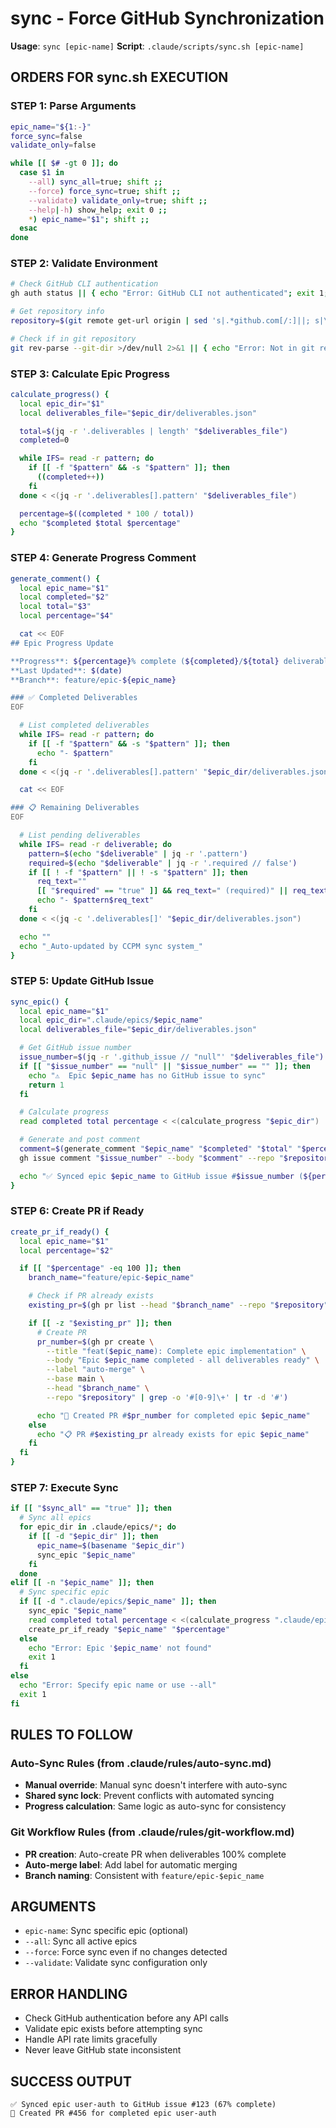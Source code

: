 # sync - Force GitHub Synchronization

**Usage**: `sync [epic-name]`
**Script**: `.claude/scripts/sync.sh [epic-name]`

## ORDERS FOR sync.sh EXECUTION

### STEP 1: Parse Arguments
```bash
epic_name="${1:-}"
force_sync=false
validate_only=false

while [[ $# -gt 0 ]]; do
  case $1 in
    --all) sync_all=true; shift ;;
    --force) force_sync=true; shift ;;
    --validate) validate_only=true; shift ;;
    --help|-h) show_help; exit 0 ;;
    *) epic_name="$1"; shift ;;
  esac
done
```

### STEP 2: Validate Environment
```bash
# Check GitHub CLI authentication
gh auth status || { echo "Error: GitHub CLI not authenticated"; exit 1; }

# Get repository info
repository=$(git remote get-url origin | sed 's|.*github.com[/:]||; s|\.git$||')

# Check if in git repository
git rev-parse --git-dir >/dev/null 2>&1 || { echo "Error: Not in git repository"; exit 1; }
```

### STEP 3: Calculate Epic Progress
```bash
calculate_progress() {
  local epic_dir="$1"
  local deliverables_file="$epic_dir/deliverables.json"

  total=$(jq -r '.deliverables | length' "$deliverables_file")
  completed=0

  while IFS= read -r pattern; do
    if [[ -f "$pattern" && -s "$pattern" ]]; then
      ((completed++))
    fi
  done < <(jq -r '.deliverables[].pattern' "$deliverables_file")

  percentage=$((completed * 100 / total))
  echo "$completed $total $percentage"
}
```

### STEP 4: Generate Progress Comment
```bash
generate_comment() {
  local epic_name="$1"
  local completed="$2"
  local total="$3"
  local percentage="$4"

  cat << EOF
## Epic Progress Update

**Progress**: ${percentage}% complete (${completed}/${total} deliverables)
**Last Updated**: $(date)
**Branch**: feature/epic-${epic_name}

### ✅ Completed Deliverables
EOF

  # List completed deliverables
  while IFS= read -r pattern; do
    if [[ -f "$pattern" && -s "$pattern" ]]; then
      echo "- $pattern"
    fi
  done < <(jq -r '.deliverables[].pattern' "$epic_dir/deliverables.json")

  cat << EOF

### 📋 Remaining Deliverables
EOF

  # List pending deliverables
  while IFS= read -r deliverable; do
    pattern=$(echo "$deliverable" | jq -r '.pattern')
    required=$(echo "$deliverable" | jq -r '.required // false')
    if [[ ! -f "$pattern" || ! -s "$pattern" ]]; then
      req_text=""
      [[ "$required" == "true" ]] && req_text=" (required)" || req_text=" (optional)"
      echo "- $pattern$req_text"
    fi
  done < <(jq -c '.deliverables[]' "$epic_dir/deliverables.json")

  echo ""
  echo "_Auto-updated by CCPM sync system_"
}
```

### STEP 5: Update GitHub Issue
```bash
sync_epic() {
  local epic_name="$1"
  local epic_dir=".claude/epics/$epic_name"
  local deliverables_file="$epic_dir/deliverables.json"

  # Get GitHub issue number
  issue_number=$(jq -r '.github_issue // "null"' "$deliverables_file")
  if [[ "$issue_number" == "null" || "$issue_number" == "" ]]; then
    echo "⚠️  Epic $epic_name has no GitHub issue to sync"
    return 1
  fi

  # Calculate progress
  read completed total percentage < <(calculate_progress "$epic_dir")

  # Generate and post comment
  comment=$(generate_comment "$epic_name" "$completed" "$total" "$percentage")
  gh issue comment "$issue_number" --body "$comment" --repo "$repository"

  echo "✅ Synced epic $epic_name to GitHub issue #$issue_number (${percentage}% complete)"
}
```

### STEP 6: Create PR if Ready
```bash
create_pr_if_ready() {
  local epic_name="$1"
  local percentage="$2"

  if [[ "$percentage" -eq 100 ]]; then
    branch_name="feature/epic-$epic_name"

    # Check if PR already exists
    existing_pr=$(gh pr list --head "$branch_name" --repo "$repository" --json number --jq '.[0].number // ""')

    if [[ -z "$existing_pr" ]]; then
      # Create PR
      pr_number=$(gh pr create \
        --title "feat($epic_name): Complete epic implementation" \
        --body "Epic $epic_name completed - all deliverables ready" \
        --label "auto-merge" \
        --base main \
        --head "$branch_name" \
        --repo "$repository" | grep -o '#[0-9]\+' | tr -d '#')

      echo "🚀 Created PR #$pr_number for completed epic $epic_name"
    else
      echo "📋 PR #$existing_pr already exists for epic $epic_name"
    fi
  fi
}
```

### STEP 7: Execute Sync
```bash
if [[ "$sync_all" == "true" ]]; then
  # Sync all epics
  for epic_dir in .claude/epics/*; do
    if [[ -d "$epic_dir" ]]; then
      epic_name=$(basename "$epic_dir")
      sync_epic "$epic_name"
    fi
  done
elif [[ -n "$epic_name" ]]; then
  # Sync specific epic
  if [[ -d ".claude/epics/$epic_name" ]]; then
    sync_epic "$epic_name"
    read completed total percentage < <(calculate_progress ".claude/epics/$epic_name")
    create_pr_if_ready "$epic_name" "$percentage"
  else
    echo "Error: Epic '$epic_name' not found"
    exit 1
  fi
else
  echo "Error: Specify epic name or use --all"
  exit 1
fi
```

## RULES TO FOLLOW

### Auto-Sync Rules (from .claude/rules/auto-sync.md)
- **Manual override**: Manual sync doesn't interfere with auto-sync
- **Shared sync lock**: Prevent conflicts with automated syncing
- **Progress calculation**: Same logic as auto-sync for consistency

### Git Workflow Rules (from .claude/rules/git-workflow.md)
- **PR creation**: Auto-create PR when deliverables 100% complete
- **Auto-merge label**: Add label for automatic merging
- **Branch naming**: Consistent with `feature/epic-$epic_name`

## ARGUMENTS
- `epic-name`: Sync specific epic (optional)
- `--all`: Sync all active epics
- `--force`: Force sync even if no changes detected
- `--validate`: Validate sync configuration only

## ERROR HANDLING
- Check GitHub authentication before any API calls
- Validate epic exists before attempting sync
- Handle API rate limits gracefully
- Never leave GitHub state inconsistent

## SUCCESS OUTPUT
```
✅ Synced epic user-auth to GitHub issue #123 (67% complete)
🚀 Created PR #456 for completed epic user-auth
```